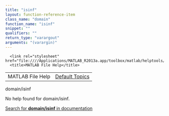 ```yaml
---
title: "isinf"
layout: function-reference-item
class_name: "domain"
function_name: "isinf"
snippet: ""
qualifiers: ""
return_type: "varargout"
arguments: "(varargin)"
---
```


<html>
   <head>
      <meta http-equiv="Content-Type" content="text/html; charset=utf-8">
   
      <link rel="stylesheet" href="file:////Applications/MATLAB_R2013a.app/toolbox/matlab/helptools/private/helpwin.css">
      <title>MATLAB File Help</title>
   </head>
   <body>
      <!--Single-page help-->
      <table border="0" cellspacing="0" width="100%">
         <tr class="subheader">
            <td class="headertitle">MATLAB File Help</td>
            <td class="subheader-right"><a href="matlab:helpwin">Default Topics</a></td>
         </tr>
      </table>
      <div class="title">domain/isinf</div>
      <!--No help found-->
      <p>No help found for <span class="helptopic">domain/isinf</span>.
      </p>
      <p><a href="matlab:docsearch('domain/isinf')">
            Search for <b>domain/isinf</b> in documentation
            </a></p>
   </body>
</html>
